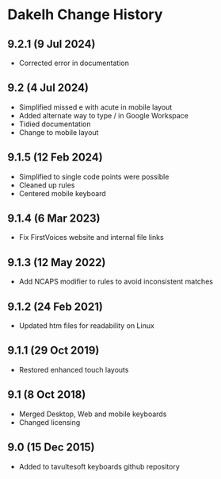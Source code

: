Dakelh Change History
============================
9.2.1 (9 Jul 2024)
-------------------
* Corrected error in documentation

9.2 (4 Jul 2024)
-------------------
* Simplified missed e with acute in mobile layout
* Added alternate way to type / in Google Workspace
* Tidied documentation
* Change to mobile layout

9.1.5 (12 Feb 2024)
-------------------
* Simplified to single code points were possible
* Cleaned up rules
* Centered mobile keyboard

9.1.4 (6 Mar 2023)
-------------------
* Fix FirstVoices website and internal file links

9.1.3 (12 May 2022)
-------------------
* Add NCAPS modifier to rules to avoid inconsistent matches

9.1.2 (24 Feb 2021)
-------------------
* Updated htm files for readability on Linux

9.1.1 (29 Oct 2019)
-------------------
* Restored enhanced touch layouts

9.1 (8 Oct 2018)
----------------
* Merged Desktop, Web and mobile keyboards
* Changed licensing

9.0 (15 Dec 2015)
-----------------
* Added to tavultesoft keyboards github repository
